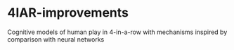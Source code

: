 # 4IAR-improvements

Cognitive models of human play in 4-in-a-row with mechanisms inspired by comparison with neural networks
